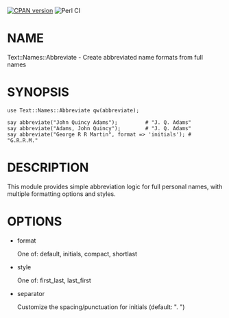 [![CPAN version](https://badge.fury.io/pl/Text-Names-Abbreviate.svg)](https://metacpan.org/pod/Text::Names::Abbreviate)
![Perl CI](https://github.com/nigelhorne/Text-Names-Abbreviate/actions/workflows/perl-ci.yml/badge.svg)

# NAME

Text::Names::Abbreviate - Create abbreviated name formats from full names

# SYNOPSIS

    use Text::Names::Abbreviate qw(abbreviate);

    say abbreviate("John Quincy Adams");         # "J. Q. Adams"
    say abbreviate("Adams, John Quincy");        # "J. Q. Adams"
    say abbreviate("George R R Martin", format => 'initials'); # "G.R.R.M."

# DESCRIPTION

This module provides simple abbreviation logic for full personal names,
with multiple formatting options and styles.

# OPTIONS

- format

    One of: default, initials, compact, shortlast

- style

    One of: first\_last, last\_first

- separator

    Customize the spacing/punctuation for initials (default: ". ")
